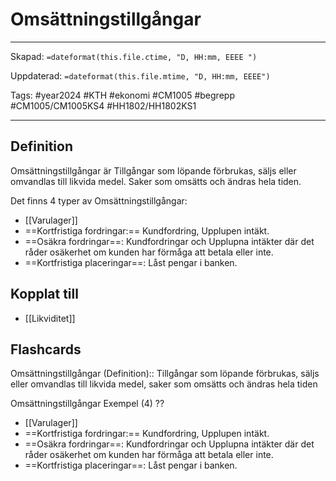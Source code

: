 # Omsättningstillgångar

---

Skapad: `=dateformat(this.file.ctime, "D, HH:mm, EEEE ")`

Uppdaterad: `=dateformat(this.file.mtime, "D, HH:mm, EEEE")`

Tags: #year2024 #KTH #ekonomi #CM1005 #begrepp #CM1005/CM1005KS4 #HH1802/HH1802KS1

---

## Definition

Omsättningstillgångar är Tillgångar som löpande förbrukas, säljs eller omvandlas till likvida medel. Saker som omsätts och ändras hela tiden.

Det finns 4 typer av Omsättningstillgångar:

- [[Varulager]]
- ==Kortfristiga fordringar:== Kundfordring, Upplupen intäkt.
- ==Osäkra fordringar==: Kundfordringar och Upplupna intäkter där det råder osäkerhet om kunden har förmåga att betala eller inte.
- ==Kortfristiga placeringar==: Låst pengar i banken.

## Kopplat till

- [[Likviditet]]

## Flashcards

Omsättningstillgångar (Definition):: Tillgångar som löpande förbrukas, säljs eller omvandlas till likvida medel, saker som omsätts och ändras hela tiden
<!--SR:!2024-04-19,30,292!2024-04-19,30,308-->

Omsättningstillgångar Exempel (4)
??
- [[Varulager]]
- ==Kortfristiga fordringar:== Kundfordring, Upplupen intäkt.
- ==Osäkra fordringar==: Kundfordringar och Upplupna intäkter där det råder osäkerhet om kunden har förmåga att betala eller inte.
- ==Kortfristiga placeringar==: Låst pengar i banken.
<!--SR:!2024-04-19,30,250!2024-04-19,30,288-->
